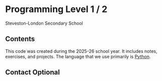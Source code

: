 # Programming Level 1 / 2

Steveston-London Secondary School

## Contents

This code was created during the 2025-26 school year.
It includes notes, exercises, and projects.
The language that we use primarily is [Python](https://python.org).

## Contact **Optional**
